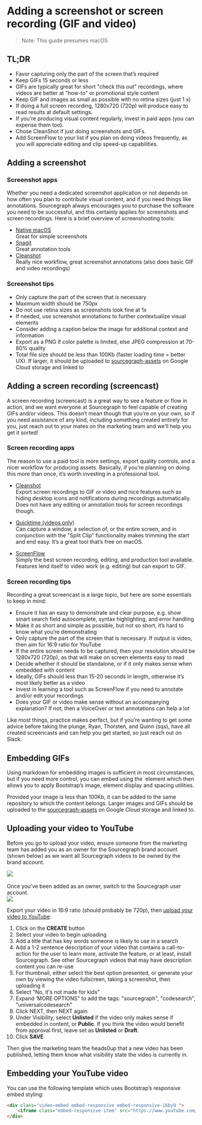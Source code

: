 # Adding a screenshot or screen recording (GIF and video)

> Note: This guide presumes macOS

## TL;DR

- Favor capturing only the part of the screen that’s required
- Keep GIFs 15 seconds or less
- GIFs are typically great for short "check this out" recordings, where videos are better at "how-to" or promotional style content
- Keep GIF and images as small as possible with no retina sizes (just 1 x)
- If doing a full screen recording, 1280x720 (720p) will produce easy to read results at default settings.
- If you’re producing visual content regularly, invest in paid apps (you can expense them too).
- Chose CleanShot if just doing screenshots and GIFs.
- Add ScreenFlow to your list if you plan on doing videos frequently, as you will appreciate editing and clip speed-up capabilities.

## Adding a screenshot

### Screenshot apps

Whether you need a dedicated screenshot application or not depends on how often you plan to contribute visual content, and if you need things like annotations. Sourcegraph always encourages you to purchase the software you need to be successful, and this certainly applies for screenshots and screen recordings. Here is a brief overview of screenshooting tools:

- [Native macOS](https://support.apple.com/en-au/HT201361)<br/>
Great for simple screenshots
- [Snagit](https://www.techsmith.com/screen-capture.html)<br/>
Great annotation tools
- [Cleanshot](https://getcleanshot.com/)<br/>
Really nice workflow, great screenshot annotations (also does basic GIF and video recordings)

### Screenshot tips

- Only capture the part of the screen that is necessary
- Maximum width should be 750px
- Do not use retina sizes as screenshots look fine at 1x
- If needed, use screenshot annotations to further contextualize visual elements
- Consider adding a caption below the image for additional context and information
- Export as a PNG if color palette is limited, else JPEG compression at 70-80% quality
- Total file size should be less than 100Kb (faster loading time = better UX). If larger, it should be uploaded to [sourcegraph-assets](https://console.cloud.google.com/storage/browser/sourcegraph-assets/docs/images/?project=sourcegraph-de&folder=true&organizationId=true) on Google Cloud storage and linked to

## Adding a screen recording (screencast)

A screen recording (screencast) is a great way to see a feature or flow in action, and we want everyone at Sourcegraph to feel capable of creating GIFs and/or videos. This doesn’t mean though that you’re on your own, so if you need assistance of any kind, including something created entirely for you, just reach out to your mates on the marketing team and we’ll help you get it sorted!

### Screen recording apps

The reason to use a paid tool is more settings, export quality controls, and a nicer workflow for producing assets. Basically, if you’re planning on doing this more than once, it’s worth investing in a professional tool.

- [Cleanshot](https://getcleanshot.com/)<br/>
Export screen recordings to GIF or video and nice features such as hiding desktop icons and notifications during recordings automatically. Does not have any editing or annotation tools for screen recordings though.

- [Quicktime (videos only)](https://support.apple.com/en-au/guide/quicktime-player/qtp97b08e666/mac)<br/>
Can capture a window, a selection of, or the entire screen, and in conjunction with the "Split Clip" functionality makes trimming the start and end easy. It’s a great tool that’s free on macOS.

- [ScreenFlow](https://www.telestream.net/screenflow/overview.htm)<br/>
Simply the best screen recording, editing, and production tool available. Features lend itself to video work (e.g. editing) but can export to GIF.

### Screen recording tips

Recording a great screencast is a large topic, but here are some essentials to keep in mind:

- Ensure it has an easy to demonstrate and clear purpose, e.g. show smart search field autocomplete, syntax highlighting, and error handling
- Make it as short and simple as possible, but not so short, it’s hard to know what you’re demonstrating
- Only capture the part of the screen that is necessary. If output is video, then aim for 16:9 ratio for YouTube
- If the entire screen needs to be captured, then your resolution should be 1280x720 (720p), as that will make on screen elements easy to read
- Decide whether it should be standalone, or if it only makes sense when embedded with content
- Ideally, GIFs should less than 15-20 seconds in length, otherwise it’s most likely better as a video
- Invest in learning a tool such as ScreenFlow if you need to annotate and/or edit your recordings
- Does your GIF or video make sense without an accompanying explanation? If not, then a VoiceOver or text annotations can help a lot

Like most things, practice makes perfect, but if you’re wanting to get some advice before taking the plunge, Ryan, Thorsten, and Quinn (sqs), have all created screencasts and can help you get started, so just reach out on Slack.

## Embedding GIFs

Using markdown for embedding images is sufficient in most circumstances, but if you need more control, you can embed using the <img /> element which then allows you to apply Bootstrap’s image, element display and spacing utilities.

Provided your image is less than 100Kb, it can be added to the same repository to which the content belongs. Larger images and GIFs should be uploaded to the [sourcegraph-assets](https://console.cloud.google.com/storage/browser/sourcegraph-assets/?project=sourcegraph-de&folder=true&organizationId=true) on Google Cloud storage and linked to.

## Uploading your video to YouTube

Before you go to upload your video, ensure someone from the marketing team has added you as an owner for the Sourcegraph brand account (shown below) as we want all Sourcegraph videos to be owned by the brand account.

<div class="text-center">
  <img src="https://storage.cloud.google.com/sourcegraph-assets/handbook/make-sourcegraph-brand-owner.gif" class="drop-shadow"/>
</div>

<br/>
Once you’ve been added as an owner, switch to the Sourcegraph user account.
<br/>

<div class="text-center">
  <img src="https://storage.cloud.google.com/sourcegraph-assets/handbook/youtube-switch-account.gif"class="drop-shadow"/>
</div>

Export your video in 16:9 ratio (should probably be 720p), then [upload your video to YouTube](https://studio.youtube.com/channel/UCOy2N25-AHqE43XupT9mwZQ):

1. Click on the **CREATE** button
2. Select your video to begin uploading
3. Add a title that has key words someone is likely to use in a search
4. Add a 1-2 sentence description of your video that contains a call-to-action for the user to learn more, activate the feature, or at least, install Sourcegraph. See other Sourcegraph videos that may have description content you can re-use
5. For thumbnail, either select the best option presented, or generate your own by viewing the video fullscreen, taking a screenshot, then uploading it
6. Select "No, it's not made for kids"
7. Expand ‘MORE OPTIONS" to add the tags: "sourcegraph", "codesearch", "universalcodesearch"
8. Click NEXT, then NEXT again
9. Under Visibility, select **Unlisted** if the video only makes sense if embedded in content, or **Public**. If you think the video would benefit from approval first, leave set as **Unlisted** or **Draft**.
10. Click **SAVE**

Then give the marketing team the heads0up that a new video has been published, letting them know what visibility state the video is currently in.

## Embedding your YouTube video

You can use the following template which uses Bootstrap’s responsive embed styling:

```html
<div class="video-embed embed-responsive embed-responsive-16by9 ">
    <iframe class="embed-responsive-item" src="https://www.youtube.com/embed/${YOUTUBE_ID}?autoplay=0&amp;cc_load_policy=0&amp;start=0&amp;end=0&amp;loop=0&amp;controls=1&amp;modestbranding=0&amp;rel=0" allowfullscreen="" allow="accelerometer; autoplay; encrypted-media; gyroscope; picture-in-picture" frameborder="0"></iframe>
</div>
```
